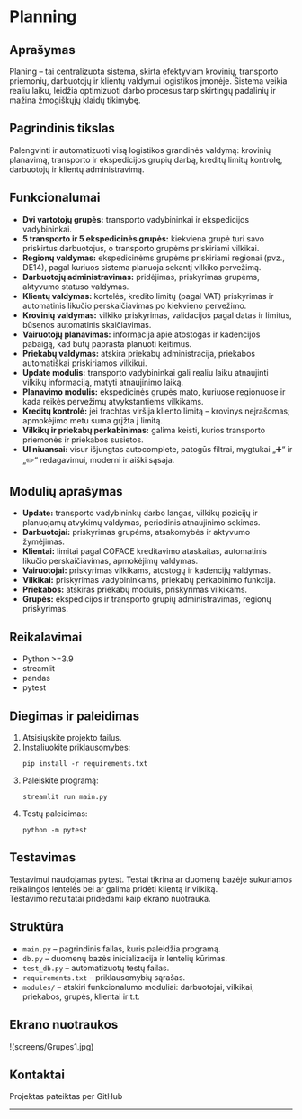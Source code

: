 # Planning

## Aprašymas

Planing – tai centralizuota sistema, skirta efektyviam krovinių, transporto priemonių, darbuotojų ir klientų valdymui logistikos įmonėje. Sistema veikia realiu laiku, leidžia optimizuoti darbo procesus tarp skirtingų padalinių ir mažina žmogiškųjų klaidų tikimybę.

## Pagrindinis tikslas

Palengvinti ir automatizuoti visą logistikos grandinės valdymą: krovinių planavimą, transporto ir ekspedicijos grupių darbą, kreditų limitų kontrolę, darbuotojų ir klientų administravimą.

## Funkcionalumai

- **Dvi vartotojų grupės:** transporto vadybininkai ir ekspedicijos vadybininkai.
- **5 transporto ir 5 ekspedicinės grupės:** kiekviena grupė turi savo priskirtus darbuotojus, o transporto grupėms priskiriami vilkikai.
- **Regionų valdymas:** ekspedicinėms grupėms priskiriami regionai (pvz., DE14), pagal kuriuos sistema planuoja sekantį vilkiko pervežimą.
- **Darbuotojų administravimas:** pridėjimas, priskyrimas grupėms, aktyvumo statuso valdymas.
- **Klientų valdymas:** kortelės, kredito limitų (pagal VAT) priskyrimas ir automatinis likučio perskaičiavimas po kiekvieno pervežimo.
- **Krovinių valdymas:** vilkiko priskyrimas, validacijos pagal datas ir limitus, būsenos automatinis skaičiavimas.
- **Vairuotojų planavimas:** informacija apie atostogas ir kadencijos pabaigą, kad būtų paprasta planuoti keitimus.
- **Priekabų valdymas:** atskira priekabų administracija, priekabos automatiškai priskiriamos vilkikui.
- **Update modulis:** transporto vadybininkai gali realiu laiku atnaujinti vilkikų informaciją, matyti atnaujinimo laiką.
- **Planavimo modulis:** ekspedicinės grupės mato, kuriuose regionuose ir kada reikės pervežimų atvykstantiems vilkikams.
- **Kreditų kontrolė:** jei frachtas viršija kliento limitą – krovinys neįrašomas; apmokėjimo metu suma grįžta į limitą.
- **Vilkikų ir priekabų perkabinimas:** galima keisti, kurios transporto priemonės ir priekabos susietos.
- **UI niuansai:** visur išjungtas autocomplete, patogūs filtrai, mygtukai „➕“ ir „✏️“ redagavimui, moderni ir aiški sąsaja.

## Modulių aprašymas

- **Update:** transporto vadybininkų darbo langas, vilkikų pozicijų ir planuojamų atvykimų valdymas, periodinis atnaujinimo sekimas.
- **Darbuotojai:** priskyrimas grupėms, atsakomybės ir aktyvumo žymėjimas.
- **Klientai:** limitai pagal COFACE kreditavimo ataskaitas, automatinis likučio perskaičiavimas, apmokėjimų valdymas.
- **Vairuotojai:** priskyrimas vilkikams, atostogų ir kadencijų valdymas.
- **Vilkikai:** priskyrimas vadybininkams, priekabų perkabinimo funkcija.
- **Priekabos:** atskiras priekabų modulis, priskyrimas vilkikams.
- **Grupės:** ekspedicijos ir transporto grupių administravimas, regionų priskyrimas.

## Reikalavimai

- Python >=3.9
- streamlit
- pandas
- pytest

## Diegimas ir paleidimas

1. Atsisiųskite projekto failus.
2. Instaliuokite priklausomybes:
    ```
    pip install -r requirements.txt
    ```
3. Paleiskite programą:
    ```
    streamlit run main.py
    ```
4. Testų paleidimas:
    ```
    python -m pytest
    ```

## Testavimas

Testavimui naudojamas pytest. Testai tikrina ar duomenų bazėje sukuriamos reikalingos lentelės bei ar galima pridėti klientą ir vilkiką.  
Testavimo rezultatai pridedami kaip ekrano nuotrauka.

## Struktūra

- `main.py` – pagrindinis failas, kuris paleidžia programą.
- `db.py` – duomenų bazės inicializacija ir lentelių kūrimas.
- `test_db.py` – automatizuotų testų failas.
- `requirements.txt` – priklausomybių sąrašas.
- `modules/` – atskiri funkcionalumo moduliai: darbuotojai, vilkikai, priekabos, grupės, klientai ir t.t.

## Ekrano nuotraukos
!(screens/Grupes1.jpg)


## Kontaktai

Projektas pateiktas per GitHub 

---

